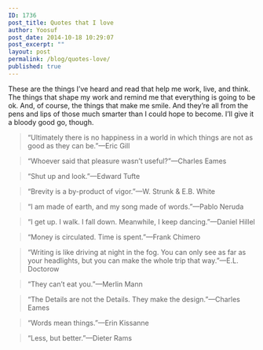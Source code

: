 ```yaml
---
ID: 1736
post_title: Quotes that I love
author: Yoosuf
post_date: 2014-10-18 10:29:07
post_excerpt: ""
layout: post
permalink: /blog/quotes-love/
published: true
---
```

These are the things I’ve heard and read that help me work, live, and think. The things that shape my work and remind me that everything is going to be ok. And, of course, the things that make me smile. And they’re all from the pens and lips of those much smarter than I could hope to become. I’ll give it a bloody good go, though.

<blockquote>“Ultimately there is no happiness in a world in which things are not as good as they can be.”—Eric Gill</blockquote>

<blockquote>“Whoever said that pleasure wasn’t useful?”—Charles Eames</blockquote>

<blockquote>“Shut up and look.”—Edward Tufte</blockquote>

<blockquote>“Brevity is a by-product of vigor.”—W. Strunk &amp; E.B. White</blockquote>

<blockquote>“I am made of earth, and my song made of words.”—Pablo Neruda</blockquote>

<blockquote>“I get up. I walk. I fall down. Meanwhile, I keep dancing.”—Daniel Hillel</blockquote>

<blockquote>“Money is circulated. Time is spent.”—Frank Chimero</blockquote>

<blockquote>“Writing is like driving at night in the fog. You can only see as far as your headlights, but you can make the whole trip that way.”—E.L. Doctorow</blockquote>

<blockquote>“They can’t eat you.”—Merlin Mann</blockquote>

<blockquote>“The Details are not the Details. They make the design.”—Charles Eames</blockquote>

<blockquote>“Words mean things.”—Erin Kissanne</blockquote>

<blockquote>“Less, but better.”—Dieter Rams</blockquote>